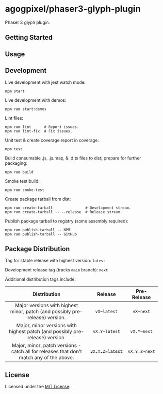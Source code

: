 # agogpixel/phaser3-glyph-plugin

Phaser 3 glyph plugin.

## Getting Started

## Usage

## Development

Live development with jest watch mode:

```shell
npm start
```

Live development with demos:

```shell
npm run start:demos
```

Lint files:

```shell
npm run lint      # Report issues.
npm run lint-fix  # Fix issues.
```

Unit test & create coverage report in coverage:

```shell
npm test
```

Build consumable .js, .js.map, & .d.ts files to dist; prepare for further packaging:

```shell
npm run build
```

Smoke test build:

```shell
npm run smoke-test
```

Create package tarball from dist:

```shell
npm run create-tarball               # Development stream.
npm run create-tarball -- --release  # Release stream.
```

Publish package tarball to registry (some assembly required):

```shell
npm run publish-tarball -- NPM
npm run publish-tarball -- GitHub
```

## Package Distribution

Tag for stable release with highest version: `latest`

Development release tag (tracks `main` branch): `next`

Additional distribution tags include:

|                                       Distribution                                       |       Release       |  Pre-Release  |
| :--------------------------------------------------------------------------------------: | :-----------------: | :-----------: |
|       Major versions with highest minor, patch (and possibly pre-release) version.       |     `vX~latest`     |   `vX~next`   |
|       Major, minor versions with highest patch (and possibly pre-release) version.       |    `vX.Y~latest`    |  `vX.Y~next`  |
| Major, minor, patch versions - catch all for releases that don't match any of the above. | ~~`vX.Y.Z~latest`~~ | `vX.Y.Z~next` |

## License

Licensed under the [MIT License](./LICENSE).
